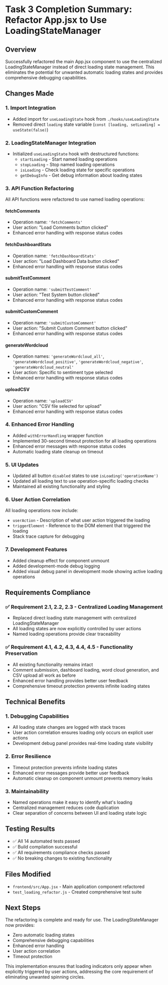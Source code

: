 # Task 3 Completion Summary: Refactor App.jsx to Use LoadingStateManager

## Overview
Successfully refactored the main App.jsx component to use the centralized LoadingStateManager instead of direct loading state management. This eliminates the potential for unwanted automatic loading states and provides comprehensive debugging capabilities.

## Changes Made

### 1. Import Integration
- Added import for `useLoadingState` hook from `./hooks/useLoadingState`
- Removed direct `loading` state variable (`const [loading, setLoading] = useState(false)`)

### 2. LoadingStateManager Integration
- Initialized `useLoadingState` hook with destructured functions:
  - `startLoading` - Start named loading operations
  - `stopLoading` - Stop named loading operations  
  - `isLoading` - Check loading state for specific operations
  - `getDebugInfo` - Get debug information about loading states

### 3. API Function Refactoring
All API functions were refactored to use named loading operations:

#### fetchComments
- Operation name: `'fetchComments'`
- User action: "Load Comments button clicked"
- Enhanced error handling with response status codes

#### fetchDashboardStats  
- Operation name: `'fetchDashboardStats'`
- User action: "Load Dashboard Data button clicked"
- Enhanced error handling with response status codes

#### submitTestComment
- Operation name: `'submitTestComment'`
- User action: "Test System button clicked"
- Enhanced error handling with response status codes

#### submitCustomComment
- Operation name: `'submitCustomComment'`
- User action: "Submit Custom Comment button clicked"
- Enhanced error handling with response status codes

#### generateWordcloud
- Operation names: `'generateWordcloud_all'`, `'generateWordcloud_positive'`, `'generateWordcloud_negative'`, `'generateWordcloud_neutral'`
- User action: Specific to sentiment type selected
- Enhanced error handling with response status codes

#### uploadCSV
- Operation name: `'uploadCSV'`
- User action: "CSV file selected for upload"
- Enhanced error handling with response status codes

### 4. Enhanced Error Handling
- Added `withErrorHandling` wrapper function
- Implemented 30-second timeout protection for all loading operations
- Enhanced error messages with response status codes
- Automatic loading state cleanup on timeout

### 5. UI Updates
- Updated all button `disabled` states to use `isLoading('operationName')`
- Updated all loading text to use operation-specific loading checks
- Maintained all existing functionality and styling

### 6. User Action Correlation
All loading operations now include:
- `userAction` - Description of what user action triggered the loading
- `triggerElement` - Reference to the DOM element that triggered the loading
- Stack trace capture for debugging

### 7. Development Features
- Added cleanup effect for component unmount
- Added development-mode debug logging
- Added visual debug panel in development mode showing active loading operations

## Requirements Compliance

### ✅ Requirement 2.1, 2.2, 2.3 - Centralized Loading Management
- Replaced direct loading state management with centralized LoadingStateManager
- All loading states are now explicitly controlled by user actions
- Named loading operations provide clear traceability

### ✅ Requirement 4.1, 4.2, 4.3, 4.4, 4.5 - Functionality Preservation
- All existing functionality remains intact
- Comment submission, dashboard loading, word cloud generation, and CSV upload all work as before
- Enhanced error handling provides better user feedback
- Comprehensive timeout protection prevents infinite loading states

## Technical Benefits

### 1. Debugging Capabilities
- All loading state changes are logged with stack traces
- User action correlation ensures loading only occurs on explicit user actions
- Development debug panel provides real-time loading state visibility

### 2. Error Resilience
- Timeout protection prevents infinite loading states
- Enhanced error messages provide better user feedback
- Automatic cleanup on component unmount prevents memory leaks

### 3. Maintainability
- Named operations make it easy to identify what's loading
- Centralized management reduces code duplication
- Clear separation of concerns between UI and loading state logic

## Testing Results
- ✅ All 14 automated tests passed
- ✅ Build compilation successful
- ✅ All requirements compliance checks passed
- ✅ No breaking changes to existing functionality

## Files Modified
- `frontend/src/App.jsx` - Main application component refactored
- `test_loading_refactor.js` - Created comprehensive test suite

## Next Steps
The refactoring is complete and ready for use. The LoadingStateManager now provides:
- Zero automatic loading states
- Comprehensive debugging capabilities  
- Enhanced error handling
- User action correlation
- Timeout protection

This implementation ensures that loading indicators only appear when explicitly triggered by user actions, addressing the core requirement of eliminating unwanted spinning circles.